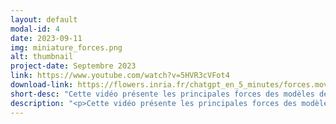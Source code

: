 ```yaml
---
layout: default
modal-id: 4
date: 2023-09-11
img: miniature_forces.png
alt: thumbnail
project-date: Septembre 2023
link: https://www.youtube.com/watch?v=5HVR3cVFot4
download-link: https://flowers.inria.fr/chatgpt_en_5_minutes/forces.mov
short-desc: "Cette vidéo présente les principales forces des modèles de langage tels que ChatGPT ou Bard/"
description: "<p>Cette vidéo présente les principales forces des modèles de langage tels que ChatGPT ou Bard. En dépit de certaines faiblesses, ils possèdent également un grand nombre de forces telles que:</p><ul><li>leur capacité à analyser un contexte donné pour fournir une réponse adaptée à une tâche</li><li>leur utilisation d'outils externes (par exemple Wikipedia)</li><li>la grande diversité des données sur lesquelles ils ont été entraîné </li><li>leur capacité à produire des raisonnements basiques</li><li>leur \"sens commun\" dans certains contextes</li><li>leur capacité à nous aider à trouver des idées créatives</li></ul>"
---
```

